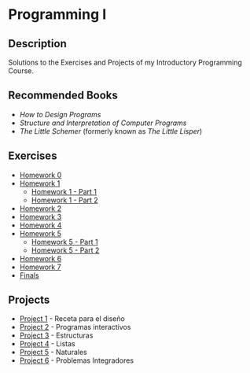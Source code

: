 # Programming I

## Description
Solutions to the Exercises and Projects of my Introductory Programming Course.

## Recommended Books
* *How to Design Programs*
* *Structure and Interpretation of Computer Programs*
* *The Little Schemer* (formerly known as *The Little Lisper*)

## Exercises
* [Homework 0]
* [Homework 1] 
    * [Homework 1 - Part 1]
    * [Homework 1 - Part 2]
* [Homework 2]
* [Homework 3]
* [Homework 4]
* [Homework 5]
    * [Homework 5 - Part 1]
    * [Homework 5 - Part 2]
* [Homework 6]
* [Homework 7]
* [Finals]

## Projects
* [Project 1] - Receta para el diseño
* [Project 2] - Programas interactivos
* [Project 3] - Estructuras
* [Project 4] - Listas
* [Project 5] - Naturales
* [Project 6] - Problemas Integradores

[Homework 0]: <https://github.com/FabrizioMettini/Programming-I/tree/master/Exercises/P0>
[Homework 1]: <https://github.com/FabrizioMettini/Programming-I/tree/master/Exercises/P1>
[Homework 1 - Part 1]: <https://github.com/FabrizioMettini/Programming-I/tree/master/Exercises/P1/P1.1>
[Homework 1 - Part 2]: <https://github.com/FabrizioMettini/Programming-I/tree/master/Exercises/P1/P1.2>
[Homework 2]: <https://github.com/FabrizioMettini/Programming-I/tree/master/Exercises/P2>
[Homework 3]: <https://github.com/FabrizioMettini/Programming-I/tree/master/Exercises/P3>
[Homework 4]: <https://github.com/FabrizioMettini/Programming-I/tree/master/Exercises/P4>
[Homework 5]: <https://github.com/FabrizioMettini/Programming-I/tree/master/Exercises/P5>
[Homework 5 - Part 1]: <https://github.com/FabrizioMettini/Programming-I/tree/master/Exercises/P5/P5.1>
[Homework 5 - Part 2]: <https://github.com/FabrizioMettini/Programming-I/tree/master/Exercises/P5/P5.2>
[Homework 6]: <https://github.com/FabrizioMettini/Programming-I/tree/master/Exercises/P6>
[Homework 7]: <https://github.com/FabrizioMettini/Programming-I/tree/master/Exercises/P7>
[Finals]: <https://github.com/FabrizioMettini/Programming-I/tree/master/Exercises/Finals>

[Project 1]: <https://github.com/FabrizioMettini/Programming-I/tree/master/Projects/TP1>
[Project 2]: <https://github.com/FabrizioMettini/Programming-I/tree/master/Projects/TP2>
[Project 3]: <https://github.com/FabrizioMettini/Programming-I/tree/master/Projects/TP3>
[Project 4]: <https://github.com/FabrizioMettini/Programming-I/tree/master/Projects/TP4>
[Project 5]: <https://github.com/FabrizioMettini/Programming-I/tree/master/Projects/TP5>
[Project 6]: <https://github.com/FabrizioMettini/Programming-I/tree/master/Projects/TP6>
